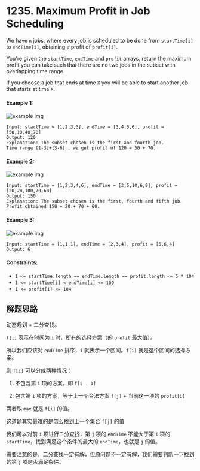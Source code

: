 # 1235. Maximum Profit in Job Scheduling

We have `n` jobs, where every job is scheduled to be done from `startTime[i]` to `endTime[i]`, obtaining a profit of `profit[i]`.

You're given the `startTime`, `endTime` and `profit` arrays, return the maximum profit you can take such that there are no two jobs in the subset with overlapping time range.

If you choose a job that ends at time `X` you will be able to start another job that starts at time `X`.

 

#### Example 1:

![example img](https://assets.leetcode.com/uploads/2019/10/10/sample1_1584.png)

```
Input: startTime = [1,2,3,3], endTime = [3,4,5,6], profit = [50,10,40,70]
Output: 120
Explanation: The subset chosen is the first and fourth job. 
Time range [1-3]+[3-6] , we get profit of 120 = 50 + 70.
```

#### Example 2:

![example img](https://assets.leetcode.com/uploads/2019/10/10/sample22_1584.png)

```
Input: startTime = [1,2,3,4,6], endTime = [3,5,10,6,9], profit = [20,20,100,70,60]
Output: 150
Explanation: The subset chosen is the first, fourth and fifth job. 
Profit obtained 150 = 20 + 70 + 60.
```

#### Example 3:

![example img](https://assets.leetcode.com/uploads/2019/10/10/sample3_1584.png)

```
Input: startTime = [1,1,1], endTime = [2,3,4], profit = [5,6,4]
Output: 6
```

#### Constraints:

+ `1 <= startTime.length == endTime.length == profit.length <= 5 * 104`
+ `1 <= startTime[i] < endTime[i] <= 109`
+ `1 <= profit[i] <= 104`

## 解题思路

动态规划 + 二分查找。

`f[i]` 表示在时间为 `i` 时，所有的选择方案（的 `profit` 最大值）。

所以我们应该对 `endTime` 排序，`i` 就表示一个区间。`f[i]` 就是这个区间的选择方案。

则 `f[i]` 可以分成两种情况：

1. 不包含第 `i` 项的方案，即 `f[i - 1]`

2. 包含第 `i` 项的方案，等于上一个合法方案 `f[j]` + 当前这一项的 `profit[i]`

两者取 `max` 就是 `f[i]` 的值。



这道题其实最难的是怎么找到上一个集合 `f[j]` 的值

我们可以对前 `i` 项进行二分查找，第 `j` 项的 `endTime` 不能大于第 `i` 项的 `startTime`，找到满足这个条件的最大的 `endTime`，也就是 `j` 的值。

需要注意的是，二分查找一定有解，但原问题不一定有解，我们需要判断一下找到的第 `j` 项是否满足条件。
